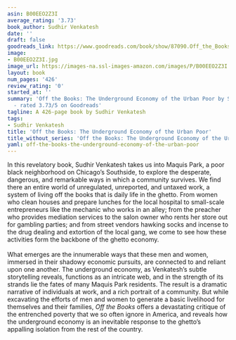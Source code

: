 ```yaml
---
asin: B00EEO2Z3I
average_rating: '3.73'
book_author: Sudhir Venkatesh
date: ''
draft: false
goodreads_link: https://www.goodreads.com/book/show/87090.Off_the_Books
image:
- B00EEO2Z3I.jpg
image_url: https://images-na.ssl-images-amazon.com/images/P/B00EEO2Z3I.01._SCLZZZZZZZ.jpg
layout: book
num_pages: '426'
review_rating: '0'
started_at: ''
summary: 'Off the Books: The Underground Economy of the Urban Poor by Sudhir Venkatesh
  - rated 3.73/5 on Goodreads'
tagline: A 426-page book by Sudhir Venkatesh
tags:
- Sudhir Venkatesh
title: 'Off the Books: The Underground Economy of the Urban Poor'
title_without_series: 'Off the Books: The Underground Economy of the Urban Poor'
yaml: off-the-books-the-underground-economy-of-the-urban-poor
---
```


In this revelatory book, Sudhir Venkatesh takes us into Maquis Park, a poor black neighborhood on Chicago’s Southside, to explore the desperate, dangerous, and remarkable ways in which a community survives. We find there an entire world of unregulated, unreported, and untaxed work, a system of living off the books that is daily life in the ghetto. From women who clean houses and prepare lunches for the local hospital to small-scale entrepreneurs like the mechanic who works in an alley; from the preacher who provides mediation services to the salon owner who rents her store out for gambling parties; and from street vendors hawking socks and incense to the drug dealing and extortion of the local gang, we come to see how these activities form the backbone of the ghetto economy.<br /><br />What emerges are the innumerable ways that these men and women, immersed in their shadowy economic pursuits, are connected to and reliant upon one another. The underground economy, as Venkatesh’s subtle storytelling reveals, functions as an intricate web, and in the strength of its strands lie the fates of many Maquis Park residents. The result is a dramatic narrative of individuals at work, and a rich portrait of a community. But while excavating the efforts of men and women to generate a basic livelihood for themselves and their families, <em>Off the Books</em> offers a devastating critique of the entrenched poverty that we so often ignore in America, and reveals how the underground economy is an inevitable response to the ghetto’s appalling isolation from the rest of the country.